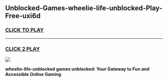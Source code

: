 
## Unblocked-Games-wheelie-life-unblocked-Play-Free-uxi6d
<h3>
<a href="https://premium76.site?title=wheelie-life-unblocked&ref=21A">CLICK TO PLAY</a></h3>
<hr>

<h3>
<a href="https://premium76.site?title=wheelie-life-unblocked&ref=21A">CLICK 2 PLAY</a>
  
</h3>

<a href="https://premium76.site?title=wheelie-life-unblocked&ref=21A"><img src="https://clearcache.store/games.png"></a>


**wheelie-life-unblocked games unblocked: Your Gateway to Fun and Accessible Online Gaming**
